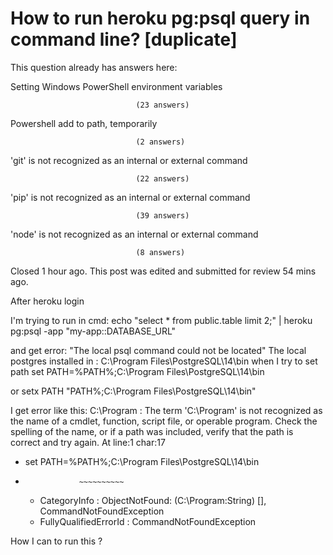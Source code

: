 
# How to run heroku pg:psql query in command line? [duplicate]







This question already has answers here:
                        
                    



Setting Windows PowerShell environment variables

                                (23 answers)
                            


Powershell add to path, temporarily

                                (2 answers)
                            


'git' is not recognized as an internal or external command

                                (22 answers)
                            


'pip' is not recognized as an internal or external command

                                (39 answers)
                            


'node' is not recognized as an internal or external command

                                (8 answers)
                            

Closed 1 hour ago.
This post was edited and submitted for review 54 mins ago.



After
heroku login

I'm trying to run in cmd:
echo "select * from public.table limit 2;" | heroku pg:psql -app "my-app::DATABASE_URL"

and get  error: "The local psql command could not be located"
The local postgres installed in : C:\Program Files\PostgreSQL\14\bin
when I try to set path
set PATH=%PATH%;C:\Program Files\PostgreSQL\14\bin

or
setx PATH "PATH%;C:\Program Files\PostgreSQL\14\bin"

I get error like this:
C:\Program : The term 'C:\Program' is not recognized as the name of a cmdlet, function, script file, or operable
program. Check the spelling of the name, or if a path was included, verify that the path is correct and try again.
At line:1 char:17
+ set PATH=%PATH%;C:\Program Files\PostgreSQL\14\bin
+                 ~~~~~~~~~~
    + CategoryInfo          : ObjectNotFound: (C:\Program:String) [], CommandNotFoundException
    + FullyQualifiedErrorId : CommandNotFoundException

How I can to run this ?

        